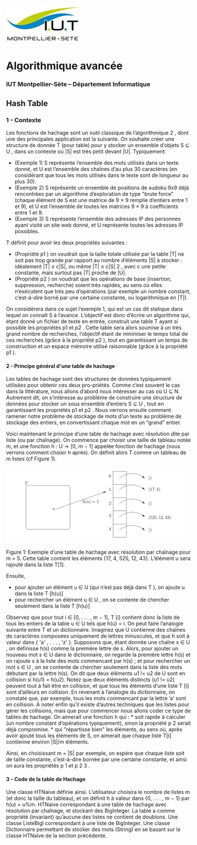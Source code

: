 # ![](ressources/logo.jpeg)

# Algorithmique avancée

### IUT Montpellier-Sète – Département Informatique

## Hash Table

### 1 - Contexte

Les fonctions de hachage sont un outil classique de l’algorithmique 2 , dont une des principales application
est la suivante. On souhaite créer une structure de donnée T (pour table) pour y stocker un ensemble
d’objets S ⊆ U , dans un contexte où |S| est très petit devant |U|. Typiquement:

   * (Exemple 1) S représente l’ensemble des mots utilisés dans un texte donné, et U est l’ensemble
des chaînes d’au plus 30 caractères (en considérant que tous les mots utilisés dans le texte sont de
longueur au plus 30). 
   * (Exemple 2) S représente un ensemble de positions de sudoku 9x9 déjà rencontrées par un algorithme
d’exploration de type "brute force" (chaque élément de S est une matrice de 9 × 9 remplie d’entiers
entre 1 et 9), et U est l’ensemble de toutes les matrices 9 × 9 à coefficients entre 1 et 9.
   * (Exemple 3) S représente l’ensemble des adresses IP des personnes ayant visité un site web donné,
et U représente toutes les adresses IP possibles.

T définit pour avoir les deux propriétés suivantes :

   * (Propriété p1 ) on voudrait que la taille totale utilisée par la table |T| ne soit pas trop grande par
rapport au nombre d’éléments |S| à stocker : idéalement |T| ≤ c|S|, ou même |T| ≤ c|S| 2 , avec c
une petite constante, mais surtout pas |T| proche de |U|.
   * (Propriété p2 ) on voudrait que les opérations de base (insertion, suppression, recherche) soient très
rapides, au sens où elles n’exécutent que très peu d’opérations (par exemple un nombre constant,
c’est-à-dire borné par une certaine constante, ou logarithmique en |T|).

On considérera dans ce sujet l’exemple 1, qui est un cas dit statique dans lequel on connaît S à l’avance.
L’objectif est donc d’écrire un algorithme qui, étant donné un fichier de texte en entrée, construit une
table T ayant si possible les propriétés p1 et p2 . Cette table sera alors soumise à un très grand nombre de
recherches, l’objectif étant de minimiser le temps total de ces recherches (grâce à la propriété p2 ), tout en
garantissant un temps de construction et un espace mémoire utilisé raisonnable (grâce à la propriété p1 ).


#### 2 - Principe général d'une table de hachage

Les tables de hachage sont des structures de données typiquement utilisées pour obtenir ces deux pro-priétés. Comme c’est souvent le cas dans la littérature, nous allons d’abord nous intéresser au cas où U ⊆ N. Autrement dit, on s’intéresse au problème de construire une structure de données pour stocker un sous ensemble d’entiers S ⊆ U , tout en garantissant les propriétés p1 et p2 . Nous verrons ensuite comment ramener notre problème de stockage de mots d’un texte au problème de stockage des entiers, en convertissant chaque mot en un “grand” entier.

Voici maintenant le principe d’une table de hachage avec résolution dite par liste (ou par chaînage). On
commence par choisir une taille de tableau notée m, et une fonction h : U → [0, m − 1] appelée fonction
de hachage (nous verrons comment choisir h après). On définit alors T comme un tableau de m listes (cf
Figure 1).

![](ressources/f1.png)

Figure 1: Exemple d’une table de hachage avec résolution par chaînage pour m = 5. Cette table contient
les éléments {17, 4, 525, 12, 43}. L’élément u sera rajouté dans la liste T[1].

Ensuite,

   * pour ajouter un élément u ∈ U (qui n’est pas déjà dans T ), on ajoute u dans la liste T [h(u)]
   * pour rechercher un élément u ∈ U , on se contente de chercher seulement dans la liste T [h(u)]
   
Observez que pour tout i ∈ [0, . . . , m − 1], T [i] contient donc la liste de tous les entiers de la table
u ∈ U tels que h(u) = i. On peut faire l’analogie suivante entre T et un dictionnaire. Imaginez que U
contienne des chaînes de caractères composées uniquement de lettres minuscules, et que h soit à valeur
dans { 'a' , . . . , 'z' }. Supposons que, étant donnée une chaîne s ∈ U , on définisse h(s) comme la première
lettre de s. Alors, pour ajouter un nouveau mot s ∈ U dans le dictionnaire, on regarde la première lettre
h(s) et on rajoute s à la liste des mots commencant par h(s) ; et pour rechercher un mot s ∈ U , on se
contente de chercher seulement dans la liste des mots débutant par la lettre h(s).
On dit que deux éléments u1 != u2 de U sont en collision si h(u1) = h(u2). Notez que deux éléments
distincts (u1 != u2) peuvent tout à fait être en collision, et que tous les éléments d’une liste T [i] sont
d’ailleurs en collision. En revenant à l’analogie du dictionnaire, on constate que, par exemple, tous les
mots commencant par la lettre ’a’ sont en collision. A noter enfin qu’il existe d’autres techniques que les
listes pour gérer les collisions, mais que pour commencer nous allons coder ce type de tables de hachage.
On aimerait une fonction h qui :
      * soit rapide à calculer (un nombre constant d’opérations typiquement), sinon la propriété p 2 serait
déjà compromise.
      * qui "répartisse bien" les éléments, au sens où, après avoir ajouté tous les éléments de S, on aimerait
que chaque liste T[i] contienne environ |S|/m éléments.

Ainsi, en choisissant m = |S| par exemple, on espère que chaque liste soit de taille constante, c’est-à-dire
bornée par une certaine constante, et ainsi on aura les propriétés p 1 et p 2 3 .

#### 3 - Code de la table de Hachage

Une classe HTNaive définie ainsi. L’utilisateur choisira le nombre de listes m (et donc la taille du tableau), et on définit h à valeur dans {0, . . . , m − 1} par h(u) = u%m.
HTNaive correspondant à une table de hachage avec résolution par chaînage, et stockant des BigInteger. La table a comme propriété (invariant) qu’aucune des listes ne contient de doublons.
Une classe ListeBigI correspondant à une liste de BigInteger.
Une classe Dictionnaire permettant de stocker des mots (String) en se basant sur la classe HTNaive de la section précédente.

